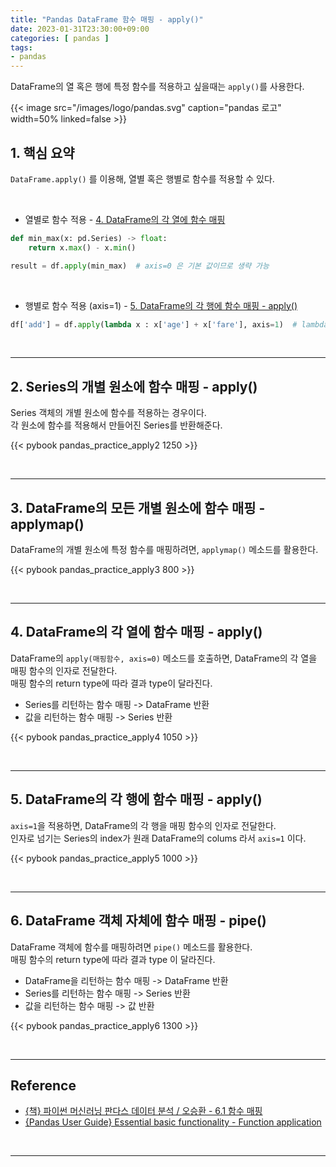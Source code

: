 ```yaml
---
title: "Pandas DataFrame 함수 매핑 - apply()"
date: 2023-01-31T23:30:00+09:00
categories: [ pandas ]
tags:
- pandas
---
```


DataFrame의 열 혹은 행에 특정 함수를 적용하고 싶을때는 `apply()`를 사용한다.
<!--more-->

{{< image src="/images/logo/pandas.svg" caption="pandas 로고" width=50% linked=false >}}


## 1. 핵심 요약
`DataFrame.apply()` 를 이용해, 열별 혹은 행별로 함수를 적용할 수 있다. 
 

<br/>

- 열별로 함수 적용 - [4. DataFrame의 각 열에 함수 매핑](#4-dataframe의-각-열에-함수-매핑---apply)
```python
def min_max(x: pd.Series) -> float:  
    return x.max() - x.min()

result = df.apply(min_max)  # axis=0 은 기본 값이므로 생략 가능
```

<br/>

- 행별로 함수 적용 (axis=1) - [5. DataFrame의 각 행에 함수 매핑 - apply()](#5-dataframe의-각-행에-함수-매핑---apply)
```python
df['add'] = df.apply(lambda x : x['age'] + x['fare'], axis=1)  # lambda 활용
```

<br/>

---

## 2. Series의 개별 원소에 함수 매핑 - apply()
Series 객체의 개별 원소에 함수를 적용하는 경우이다.  
각 원소에 함수를 적용해서 만들어진 Series를 반환해준다.

{{< pybook pandas_practice_apply2 1250 >}}

<br/>

---

## 3. DataFrame의 모든 개별 원소에 함수 매핑 - applymap()
DataFrame의 개별 원소에 특정 함수를 매핑하려면, `applymap()` 메소드를 활용한다.

{{< pybook pandas_practice_apply3 800 >}}

<br/>

---

## 4. DataFrame의 각 열에 함수 매핑 - apply()
DataFrame의 `apply(매핑함수, axis=0)` 메소드를 호출하면, DataFrame의 각 열을 매핑 함수의 인자로 전달한다.  
매핑 함수의 return type에 따라 결과 type이 달라진다.
- Series를 리턴하는 함수 매핑 -> DataFrame 반환
- 값을 리턴하는 함수 매핑 -> Series 반환

{{< pybook pandas_practice_apply4 1050 >}}

<br/>

---

## 5. DataFrame의 각 행에 함수 매핑 - apply()
`axis=1`을 적용하면, DataFrame의 각 행을 매핑 함수의 인자로 전달한다.  
인자로 넘기는 Series의 index가 원래 DataFrame의 colums 라서 `axis=1` 이다.  

{{< pybook pandas_practice_apply5 1000 >}}

<br/>

---

## 6. DataFrame 객체 자체에 함수 매핑 - pipe()
DataFrame 객체에 함수를 매핑하려면 `pipe()` 메소드를 활용한다.  
매핑 함수의 return type에 따라 결과 type 이 달라진다.
- DataFrame을 리턴하는 함수 매핑 -> DataFrame 반환
- Series를 리턴하는 함수 매핑 -> Series 반환
- 값을 리턴하는 함수 매핑 -> 값 반환

{{< pybook pandas_practice_apply6 1300 >}}

<br/>

---

## Reference
- [{책} 파이썬 머신러닝 판다스 데이터 분석 / 오승환 - 6.1 함수 매핑](https://product.kyobobook.co.kr/detail/S000000833232)
- [{Pandas User Guide} Essential basic functionality - Function application](https://pandas.pydata.org/docs/user_guide/basics.html#function-application)


<br/>

---
